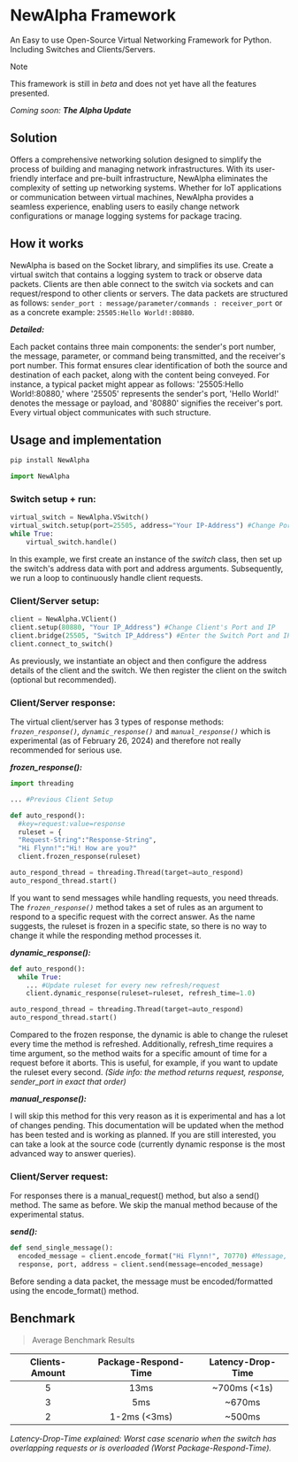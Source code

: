 # NewAlpha Framework
An Easy to use Open-Source Virtual Networking Framework for Python. Including Switches and Clients/Servers.

> [!NOTE] 
> This framework is still in _beta_ and does not yet have all the features presented.
> 
> _Coming soon: **The Alpha Update**_

## Solution
Offers a comprehensive networking solution designed to simplify the process of building and managing network infrastructures. With its user-friendly interface and pre-built infrastructure, NewAlpha eliminates the complexity of setting up networking systems. Whether for IoT applications or communication between virtual machines, NewAlpha provides a seamless experience, enabling users to easily change network configurations or manage logging systems for package tracing.

## How it works
NewAlpha is based on the Socket library, and simplifies its use. Create a virtual switch that contains a logging system to track or observe data packets. Clients are then able connect to the switch via sockets and can request/respond to other clients or servers. The data packets are structured as follows: `sender_port : message/parameter/commands : receiver_port` or as a concrete example: `25505:Hello World!:80880`. 

***Detailed:***

Each packet contains three main components: the sender's port number, the message, parameter, or command being transmitted, and the receiver's port number. This format ensures clear identification of both the source and destination of each packet, along with the content being conveyed. For instance, a typical packet might appear as follows: '25505:Hello World!:80880,' where '25505' represents the sender's port, 'Hello World!' denotes the message or payload, and '80880' signifies the receiver's port. Every virtual object communicates with such structure.

## Usage and implementation
```cmd
pip install NewAlpha
```
```python
import NewAlpha
```
### Switch setup + run:
```python
virtual_switch = NewAlpha.VSwitch()
virtual_switch.setup(port=25505, address="Your IP-Address") #Change Port and IP
while True:
    virtual_switch.handle()
```
In this example, we first create an instance of the _switch_ class, then set up the switch's address data with port and address arguments. Subsequently, we run a loop to continuously handle client requests.
### Client/Server setup:
```python
client = NewAlpha.VClient()
client.setup(80880, "Your IP_Address") #Change Client's Port and IP
client.bridge(25505, "Switch IP_Address") #Enter the Switch Port and IP
client.connect_to_switch()
```
As previously, we instantiate an object and then configure the address details of the client and the switch. We then register the client on the switch (optional but recommended).
### Client/Server response:
The virtual client/server has 3 types of response methods: _`frozen_response()`, `dynamic_response()`_ and _`manual_response()`_ which is experimental (as of February 26, 2024) and therefore not really recommended for serious use.

***frozen_response():***
```python
import threading

... #Previous Client Setup

def auto_respond():
  #key=request:value=response
  ruleset = {
  "Request-String":"Response-String",
  "Hi Flynn!":"Hi! How are you?"
  client.frozen_response(ruleset)

auto_respond_thread = threading.Thread(target=auto_respond)
auto_respond_thread.start()
```
If you want to send messages while handling requests, you need threads. The _`frozen_response()`_ method takes a set of rules as an argument to respond to a specific request with the correct answer. As the name suggests, the ruleset is frozen in a specific state, so there is no way to change it while the responding method processes it.

***dynamic_response():***
```python
def auto_respond():
  while True:
    ... #Update ruleset for every new refresh/request
    client.dynamic_response(ruleset=ruleset, refresh_time=1.0)

auto_respond_thread = threading.Thread(target=auto_respond)
auto_respond_thread.start()
```
Compared to the frozen response, the dynamic is able to change the ruleset every time the method is refreshed. Additionally, refresh_time requires a time argument, so the method waits for a specific amount of time for a request before it aborts. This is useful, for example, if you want to update the ruleset every second. _(Side info: the method returns request, response, sender_port in exact that order)_

***manual_response():***

I will skip this method for this very reason as it is experimental and has a lot of changes pending. This documentation will be updated when the method has been tested and is working as planned. If you are still interested, you can take a look at the source code (currently dynamic response is the most advanced way to answer queries).

### Client/Server request:
For responses there is a manual_request() method, but also a send() method. The same as before. We skip the manual method because of the experimental status.

***send():***
```python
def send_single_message():
  encoded_message = client.encode_format("Hi Flynn!", 70770) #Message, ReceiverPort
  response, port, address = client.send(message=encoded_message)
```
Before sending a data packet, the message must be encoded/formatted using the encode_format() method.
## Benchmark
> Average Benchmark Results

| Clients-Amount | Package-Respond-Time | Latency-Drop-Time |
| :---:        |     :---:      |        :---:  |
| 5            | 13ms           |~700ms (<1s)   |
| 3            | 5ms            | ~670ms        |
| 2            | 1-2ms (<3ms)   | ~500ms        |

_Latency-Drop-Time explained: Worst case scenario when the switch has overlapping requests or is overloaded (Worst Package-Respond-Time)._
